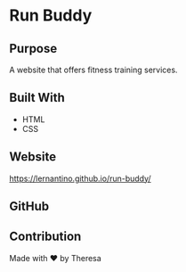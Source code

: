 # Run Buddy

## Purpose
A website that offers fitness training services.

## Built With
* HTML
* CSS

## Website
https://lernantino.github.io/run-buddy/

## GitHub


## Contribution
Made with ❤️ by Theresa
